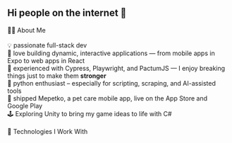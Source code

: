## Hi people on the internet 👋<br>
👨‍💻 About Me<br>
<br>
  💡 passionate full-stack dev<br>
  🧠 love building dynamic, interactive applications — from mobile apps in Expo to web apps in React<br>
  🧪 experienced with Cypress, Playwright, and PactumJS — I enjoy breaking things just to make them **stronger**<br>
  🐍 python enthusiast – especially for scripting, scraping, and AI-assisted tools<br> 
  🚀 shipped Mepetko, a pet care mobile app, live on the App Store and Google Play<br>
  🕹️ Exploring Unity to bring my game ideas to life with C#<br>
  <br>
🔧 Technologies I Work With<br>
